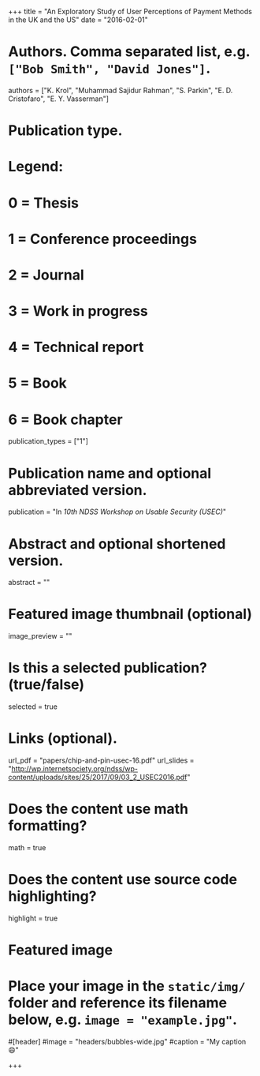 +++
title = "An Exploratory Study of User Perceptions of Payment Methods in the UK and the US"
date = "2016-02-01"

# Authors. Comma separated list, e.g. `["Bob Smith", "David Jones"]`.
authors = ["K. Krol", "Muhammad Sajidur Rahman", "S. Parkin", "E. D. Cristofaro", "E. Y. Vasserman"]

# Publication type.
# Legend:
# 0 = Thesis
# 1 = Conference proceedings
# 2 = Journal
# 3 = Work in progress
# 4 = Technical report
# 5 = Book
# 6 = Book chapter
publication_types = ["1"]

# Publication name and optional abbreviated version.
publication = "In *10th NDSS Workshop on Usable Security (USEC)*"

# Abstract and optional shortened version.
abstract = ""

# Featured image thumbnail (optional)
image_preview = ""

# Is this a selected publication? (true/false)
selected = true



# Links (optional).
url_pdf = "papers/chip-and-pin-usec-16.pdf"
url_slides = "http://wp.internetsociety.org/ndss/wp-content/uploads/sites/25/2017/09/03_2_USEC2016.pdf"

# Does the content use math formatting?
math = true

# Does the content use source code highlighting?
highlight = true

# Featured image
# Place your image in the `static/img/` folder and reference its filename below, e.g. `image = "example.jpg"`.
#[header]
#image = "headers/bubbles-wide.jpg"
#caption = "My caption :smile:"

+++
